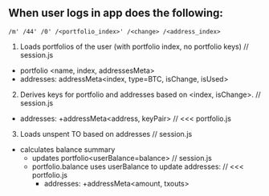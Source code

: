 ## When user logs in app does the following:

```
/m' /44' /0' /<portfolio_index>' /<change> /<address_index>
```

1. Loads portfolios of the user (with portfolio index, no portfolio keys)   // session.js
  - portfolio <name, index, addressesMeta>
  - addresses: addressMeta<index, type=BTC, isChange, isUsed>
2. Derives keys for portfolio and addresses based on <index, isChange>.     // session.js
  - addresses: +addressMeta<address, keyPair>                               // <<< portfolio.js
3. Loads unspent TO based on addresses                                      // session.js
  - calculates balance summary
    - updates portfolio<userBalance=balance>                                // session.js
    - portfolio.balance uses userBalance to update addresses:               // <<< portfolio.js
      - addresses: +addressMeta<amount, txouts>